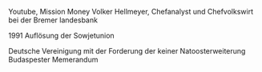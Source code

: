Youtube, Mission Money 
Volker Hellmeyer, Chefanalyst und Chefvolkswirt bei der Bremer landesbank

1991 Auflösung der Sowjetunion

Deutsche Vereinigung mit der Forderung der keiner Natoosterweiterung
Budaspester Memerandum
